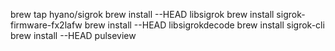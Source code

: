 brew tap hyano/sigrok
brew install --HEAD libsigrok
brew install sigrok-firmware-fx2lafw
brew install --HEAD libsigrokdecode
brew install sigrok-cli
brew install --HEAD pulseview